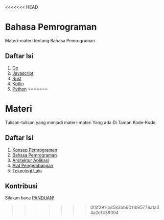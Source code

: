 <<<<<<< HEAD
# Bahasa Pemrograman
Materi-materi tentang Bahasa Pemrograman

## Daftar Isi
1. [Go](https://github.com/tamankodekode/materi/tree/master/bahasa_pemrograman/go)
2. [Javascript](https://github.com/tamankodekode/materi/tree/master/bahasa_pemrograman/javascript)
3. [Rust](https://github.com/tamankodekode/materi/tree/master/bahasa_pemrograman/rust)
4. [Kotlin](https://github.com/tamankodekode/materi/tree/master/bahasa_pemrograman/kotlin)
5. [Python](https://github.com/tamankodekode/materi/tree/master/bahasa_pemrograman/python)
=======
# Materi
Tulisan-tulisan yang menjadi materi-materi Yang ada Di Taman Kode-Kode.

## Daftar Isi
1. [Konsep Pemrograman](https://github.com/tamankodekode/materi/tree/master/konsep_pemrograman)
2. [Bahasa Pemrograman](https://github.com/tamankodekode/materi/tree/master/bahasa_pemrograman)
3. [Arsitektur Aplikasi](https://github.com/tamankodekode/materi/tree/master/arsitektur_aplikasi)
4. [Alat Pengembangan](https://github.com/tamankodekode/materi/tree/master/alat_pengembangan)
5. [Teknologi Lain](https://github.com/tamankodekode/materi/tree/master/teknologi_lain)

## Kontribusi
Silakan baca [PANDUAN](https://github.com/tamankodekode/materi/blob/master/panduan.md)!
>>>>>>> 0f4f2911b8583bb9011b95778a1a34a2e1438004
